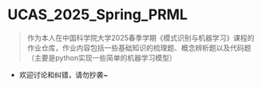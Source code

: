 # UCAS_2025_Spring_PRML
>作为本人在中国科学院大学2025春季学期《模式识别与机器学习》课程的作业仓库，作业内容包括一些基础知识的梳理题、概念辨析题以及代码题（主要是python实现一些简单的机器学习模型）
- 欢迎讨论和纠错，请勿抄袭~
